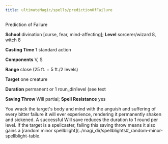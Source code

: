 ```yaml
---
title: ultimateMagic/spells/predictionOfFailure
---
```

Prediction of Failure

**School** divination [curse, fear, mind-affecting]; **Level** sorcerer/wizard 8, witch 8

**Casting Time** 1 standard action

**Components** V, S

**Range** close (25 ft. + 5 ft./2 levels)

**Target** one creature

**Duration** permanent or 1 roun_dir/level (see text

**Saving Throw** Will partial; **Spell Resistance** yes

You wrack the target's body and mind with the anguish and suffering of every bitter failure it will ever experience, rendering it permanently shaken and sickened. A successful Will save reduces the duration to 1 round per level. If the target is a spellcaster, failing this saving throw means it also gains a [random minor spellblight](../magi_dir/spellblights#_random-minor-spellblight-table.

